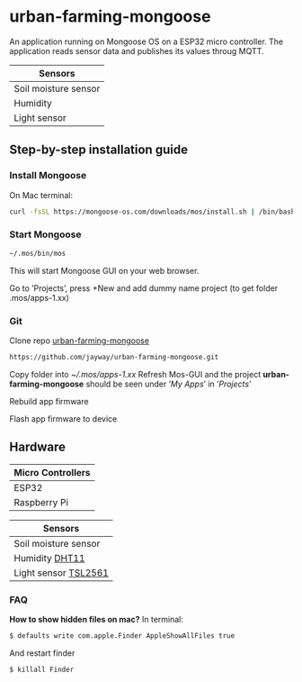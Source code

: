 # urban-farming-mongoose

An application running on Mongoose OS on a ESP32 micro controller. 
The application reads sensor data and publishes its values throug MQTT. 

| Sensors      |
| --------- | 
| Soil moisture sensor |
| Humidity  |
| Light sensor |

## Step-by-step installation guide

### Install Mongoose

On Mac terminal: 
```bash
curl -fsSL https://mongoose-os.com/downloads/mos/install.sh | /bin/bash
```
### Start Mongoose 
```bash
~/.mos/bin/mos
```
This will start Mongoose GUI on your web browser.

Go to ’Projects’, press +New and add dummy name project (to get folder .mos/apps-1.xx)

### Git
Clone repo [urban-farming-mongoose](https://github.com/jayway/urban-farming-mongoose.git)
```bash
https://github.com/jayway/urban-farming-mongoose.git
```
Copy folder into _~/.mos/apps-1.xx_
Refresh Mos-GUI and the project __urban-farming-mongoose__ should be seen under ’_My Apps_’ in ’_Projects_’

Rebuild app firmware

Flash app firmware to device

## Hardware

| Micro Controllers      |
| --------- | 
| ESP32  |
| Raspberry Pi |

| Sensors      |
| --------- | 
| Soil moisture sensor  |
| Humidity [DHT11](https://www.indiamart.com/proddetail/humidity-and-temperature-sensor-dht-11-14742150312.html) |
| Light sensor [TSL2561](https://www.adafruit.com/product/439)|

### FAQ
__How to show hidden files on mac?__ 
In terminal:
```bash
$ defaults write com.apple.Finder AppleShowAllFiles true
```
And restart finder
```
$ killall Finder
```




